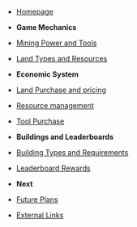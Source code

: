 - [Homepage](README.md)

- **Game Mechanics**

- [Mining Power and Tools](game-mechanics/mining-power-and-tools.md)
- [Land Types and Resources](game-mechanics/land-types-and-resources.md)

- **Economic System**

- [Land Purchase and pricing](economic-system/land-purchase-and-pricing.md)
- [Resource management](economic-system/resource-management.md)
- [Tool Purchase](economic-system/tool-purchase.md)

- **Buildings and Leaderboards**

- [Building Types and Requirements](buildings-and-leaderboards/building-types-and-requirements.md)
- [Leaderboard Rewards](buildings-and-leaderboards/leaderboard-rewards.md)

- **Next**

- [Future Plans](next/future-plans.md)
- [External Links](next/external-links.md)